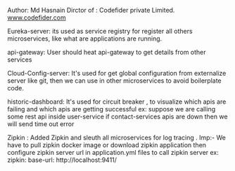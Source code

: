  
 Author: Md Hasnain
 Dirctor of : Codefider private Limited.
 www.codefider.com
 
Eureka-server:
its used as service registry for register all others microservices, like what are applications are running.

api-gateway:
User should heat api-gateway to get details from other services 

Cloud-Config-server:
It's used for get global configuration from externalize server
like git, then we can use in other microservices
to avoid boilerplate code.

historic-dashboard:
It's used for circuit breaker , to visualize which apis are failing and which apis are getting successful
ex: suppose we are calling some rest api inside user-service
if contact-services apis are down then we will send time out error

Zipkin :
Added Zipkin and sleuth all microservices for log tracing .
Imp:- We have to pull zipkin docker image or download zipkin application then configure zipkin server url
in application.yml files to call zipkin server 
ex:  zipkin:
base-url: http://localhost:9411/
